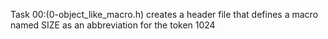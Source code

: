 Task 00:(0-object_like_macro.h)
creates a header file that defines a macro named SIZE as an abbreviation for the token 1024

